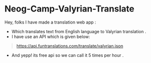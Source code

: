 # Neog-Camp-Valyrian-Translate
Hey, folks I have made a translation web app :
- Which translates text from English language to Valyrian translation .
- I have use an API which is given below:
> https://api.funtranslations.com/translate/valyrian.json
- And yepp! its free api so we can call it 5 times per hour . 
